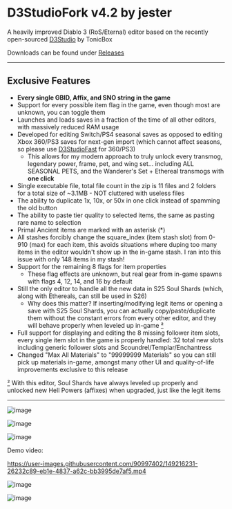 # D3StudioFork v4.2 by jester
A heavily improved Diablo 3 (RoS/Eternal) editor based on the recently open-sourced [D3Studio](https://github.com/Tonic-Box/D3Studio) by TonicBox

Downloads can be found under [Releases](https://github.com/god-jester/D3StudioFork/releases) 
<hr>

## Exclusive Features

- **Every single GBID, Affix, and SNO string in the game**
- Support for every possible item flag in the game, even though most are unknown, you can toggle them
- Launches and loads saves in a fraction of the time of all other editors, with massively reduced RAM usage
- Developed for editing Switch/PS4 seasonal saves as opposed to editing Xbox 360/PS3 saves for next-gen import (which cannot affect seasons, so please use [D3StudioFast](https://github.com/god-jester/D3StudioFast/releases/latest) for 360/PS3)
	- This allows for my modern approach to truly unlock every transmog, legendary power, frame, pet, and wing set... including ALL SEASONAL PETS, and the Wanderer's Set + Ethereal transmogs with **one click**
- Single executable file, total file count in the zip is 11 files and 2 folders for a total size of ~3.1MB - NOT cluttered with useless files
- The ability to duplicate 1x, 10x, or 50x in one click instead of spamming the old button
- The ability to paste tier quality to selected items, the same as pasting rare name to selection
- Primal Ancient items are marked with an asterisk (*)
- All stashes forcibly change the square_index (item stash slot) from 0-910 (max) for each item, this avoids situations where duping too many items in the editor wouldn't show up in the in-game stash. I ran into this issue with only 148 items in my stash!
- Support for the remaining 8 flags for item properties
 	- These flag effects are unknown, but real gear from in-game spawns with flags 4, 12, 14, and 16 by default
- Still the only editor to handle all the new data in S25 Soul Shards (which, along with Ethereals, can still be used in S26)
 	- Why does this matter? If inserting/modifying legit items or opening a save with S25 Soul Shards, you can actually copy/paste/duplicate them without the constant errors from every other editor, and they will behave properly when leveled up in-game <ins>²</ins>
- Full support for displaying and editing the 8 missing follower item slots, every single item slot in the game is properly handled: 32 total new slots including generic follower slots and Scoundrel/Templar/Enchantress
- Changed "Max All Materials" to "99999999 Materials" so you can still pick up materials in-game, amongst many other UI and quality-of-life improvements exclusive to this release

<ins>²</ins> With this editor, Soul Shards have always leveled up properly and unlocked new Hell Powers (affixes) when upgraded, just like the legit items



<hr>

![image](https://i.imgur.com/jZ7cr4q.png)

![image](https://i.imgur.com/aWaxHNL.png)

![image](https://i.imgur.com/LHBHCJX.png)


Demo video:


https://user-images.githubusercontent.com/90997402/149216231-26232c89-eb1e-4837-a62c-bb3995de7af5.mp4

![image](https://i.imgur.com/kh3aRXu.png)

![image](https://i.imgur.com/s3xNnnp.png)

